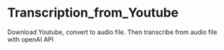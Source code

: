 # Transcription_from_Youtube
Download Youtube, convert to audio file. Then transcribe from audio file with openAI API
